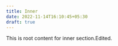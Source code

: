 ```yaml
---
title: Inner
date: 2022-11-14T16:10:45+05:30
draft: true
---
```


This is root content for inner section.Edited.